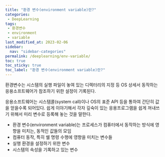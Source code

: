 ```yaml
---
title: "환경 변수(environment variable)란?"
categories:
 - DeepLearning
tags:
 - 환경변수
 - environment
 - variable
last_modified_at: 2023-02-06
sidebar:
  nav: "sidebar-categories"
permalink: /deeplearning/env-variable/
toc: true
toc_sticky: true
toc_label: "환경 변수(environment variable)란?"
---
```

환경변수는 시스템의 실행 파일이 놓여 있는 디렉터리의 지정 등 OS 상세서 동작하는 응용소프트웨어가 참조하기 위한 설정이 기록된다.

응용소프트웨어는 시스템콜(system call)이나 OS의 표준 API 등을 통하여 간단히 값을 얻을수록 되어있다. 쉽게 이야기해서 각자 깊숙이 있는 응용프로그램을 쉽게 꺼내쓰기 위해서 미리 변수로 등록해 놓는 것을 말한다.

- 환경 변수(environment variable)는 프로세스가 컴퓨터에서 동작하는 방식에 영향을 미치는, 동적인 값들의 모임
- 컴퓨터 동작, 특히 쉘 명령 수행에 영향을 미치는 변수들
- 실행 환경을 설정하기 위한 변수
- 시스템의 속성을 기록하고 있는 변수
